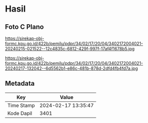 # Hasil

## Foto C Plano

https://sirekap-obj-formc.kpu.go.id/422b/pemilu/pdpr/34/02/17/20/04/3402172004021-20240215-021522--12c4835c-6812-429f-997f-17af4f1678b5.jpg

https://sirekap-obj-formc.kpu.go.id/422b/pemilu/pdpr/34/02/17/20/04/3402172004021-20240217-132042--6d5562b1-e86c-481b-878d-2dfd4fb4fd7a.jpg


## Metadata

| Key        | Value               |
| ---------- | ------------------- |
| Time Stamp | 2024-02-17 13:35:47 |
| Kode Dapil | 3401                |



